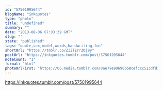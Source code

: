 ```yaml
---
id: "57501995644"
blogName: "inkquotes"
type: "photo"
title: "undefined"
summary: ""
date: "2013-08-06 07:03:39 GMT"
slug: ""
state: "published"
tags: "quote,sex,model,words,handwriting,fun"
shortUrl: "https://tmblr.co/ZIilErrZOj9y"
postUrl: "https://inkquotes.tumblr.com/post/57501995644"
noteCount: "1"
format: "html"
photoUrlFirst: "https://66.media.tumblr.com/0ae79e99690b58cefccc513dfd166778/tumblr_mr3ky3DZoz1saaiiho1_1280.jpg"
---
```


https://inkquotes.tumblr.com/post/57501995644